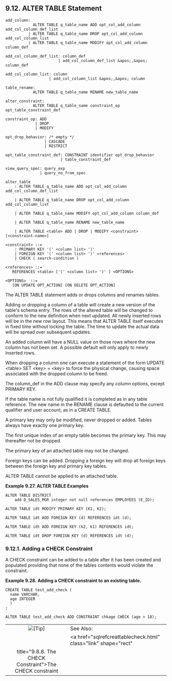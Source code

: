 <div>

<div>

<div>

<div>

## 9.12. ALTER TABLE Statement

</div>

</div>

</div>

``` programlisting
add_column:
            ALTER TABLE q_table_name ADD opt_col_add_column add_col_column_def_list
          | ALTER TABLE q_table_name DROP opt_col_add_column add_col_column_list
          | ALTER TABLE q_table_name MODIFY opt_col_add_column column_def

add_col_column_def_list: column_def
                       | add_col_column_def_list &apos;,&apos; column_def

add_col_column_list: column
                   | add_col_column_list &apos;,&apos; column

table_rename:
            ALTER TABLE q_table_name RENAME new_table_name

alter_constraint:
            ALTER TABLE q_table_name constraint_op opt_table_constraint_def

constraint_op: ADD
             | DROP
             | MODIFY

opt_drop_behavior: /* empty */
                 | CASCADE
                 | RESTRICT

opt_table_constraint_def: CONSTRAINT identifier opt_drop_behavior
                        | table_constraint_def

view_query_spec: query_exp
               | query_no_from_spec

alter_table
    : ALTER TABLE q_table_name ADD opt_col_add_column add_col_column_def_list

    | ALTER TABLE q_table_name DROP opt_col_add_column add_col_column_list

    | ALTER TABLE q_table_name MODIFY opt_col_add_column column_def

    | ALTER TABLE q_table_name RENAME new_table_name

    | ALTER TABLE <table> ADD | DROP | MODIFY <constraint> [<constraint-name>]

<constraint> ::=
    : PRIMARY KEY '(' <column list> ')'
    | FOREIGN KEY '(' <column list> ')' <references>
    | CHECK ( search-condition )

<references> ::=
   REFERENCES <table> ['(' <column list> ')' ] <OPTIONS>

<OPTIONS>  ::=
   [ON UPDATE OPT_ACTION] [ON DELETE OPT_ACTION]
```

The ALTER TABLE statement adds or drops columns and renames tables.

Adding or dropping a column of a table will create a new version of the
table's schema entry. The rows of the altered table will be changed to
conform to the new definition when next updated. All newly inserted rows
will be in the new row layout. This means that ALTER TABLE itself
executes in fixed time without locking the table. The time to update the
actual data will be spread over subsequent updates.

An added column will have a NULL value on those rows where the new
column has not been set. A possible default will only apply to newly
inserted rows.

When dropping a column one can execute a statement of the form UPDATE
\<table\> SET \<key\> = \<key\> to force the physical change, causing
space associated with the dropped column to be freed.

The column_def in the ADD clause may specify any column options, except
PRIMARY KEY.

If the table name is not fully qualified it is completed as in any table
reference. The new name in the RENAME clause is defaulted to the current
qualifier and user account, as in a CREATE TABLE.

A primary key may only be modified, never dropped or added. Tables
always have exactly one primary key.

The first unique index of an empty table becomes the primary key. This
may thereafter not be dropped.

The primary key of an attached table may not be changed.

Foreign keys can be added. Dropping a foreign key will drop all foreign
keys between the foreign key and primary key tables.

ALTER TABLE cannot be applied to an attached table.

<div>

**Example 9.27. ALTER TABLE Examples**

<div>

``` programlisting
ALTER TABLE DISTRICT
    add D_SALES_MGR integer not null references EMPLOYEES (E_ID);

ALTER TABLE idt MODIFY PRIMARY KEY (K1, K2);

ALTER TABLE idt ADD FOREIGN KEY (d) REFERENCES idt (d);

ALTER TABLE idt ADD FOREIGN KEY (k2, k1) REFERENCES idt;

ALTER TABLE idt DROP FOREIGN KEY (d) REFERENCES idt (d);
```

</div>

</div>

  

<div>

<div>

<div>

<div>

### 9.12.1. Adding a CHECK Constraint

</div>

</div>

</div>

A CHECK constraint can be added to a table after it has been created and
populated providing that none of the tables contents would violate the
constraint.

<div>

**Example 9.28. Adding a CHECK constraint to an existing table.**

<div>

``` programlisting
CREATE TABLE test_add_check (
  name VARCHAR,
  age INTEGER
  )
;

ALTER TABLE test_add_check ADD CONSTRAINT chkage CHECK (age > 18);
```

</div>

</div>

  

<div>

|                            |                                                                |
|:--------------------------:|:---------------------------------------------------------------|
| ![\[Tip\]](images/tip.png) | See Also:                                                      |
|                            | <a href="sqlrefcreattablecheck.html" class="link" shape="rect" 
                              title="9.8.8. The CHECK Constraint">The CHECK constraint</a>    |

</div>

</div>

</div>
